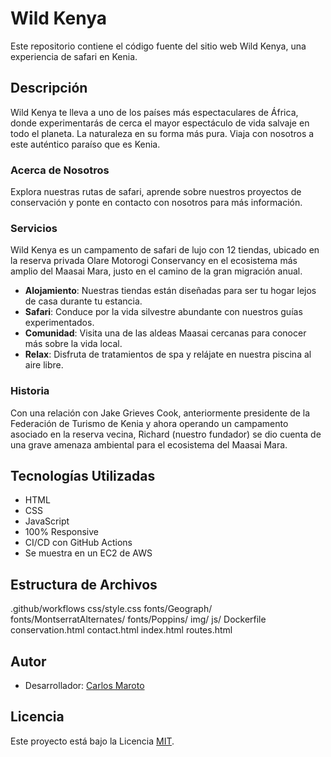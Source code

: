 # Wild Kenya

Este repositorio contiene el código fuente del sitio web Wild Kenya, una experiencia de safari en Kenia.

## Descripción

Wild Kenya te lleva a uno de los países más espectaculares de África, donde experimentarás de cerca el mayor espectáculo de vida salvaje en todo el planeta. La naturaleza en su forma más pura. Viaja con nosotros a este auténtico paraíso que es Kenia.

### Acerca de Nosotros

Explora nuestras rutas de safari, aprende sobre nuestros proyectos de conservación y ponte en contacto con nosotros para más información.

### Servicios

Wild Kenya es un campamento de safari de lujo con 12 tiendas, ubicado en la reserva privada Olare Motorogi Conservancy en el ecosistema más amplio del Maasai Mara, justo en el camino de la gran migración anual.

- **Alojamiento**: Nuestras tiendas están diseñadas para ser tu hogar lejos de casa durante tu estancia.
- **Safari**: Conduce por la vida silvestre abundante con nuestros guías experimentados.
- **Comunidad**: Visita una de las aldeas Maasai cercanas para conocer más sobre la vida local.
- **Relax**: Disfruta de tratamientos de spa y relájate en nuestra piscina al aire libre.

### Historia

Con una relación con Jake Grieves Cook, anteriormente presidente de la Federación de Turismo de Kenia y ahora operando un campamento asociado en la reserva vecina, Richard (nuestro fundador) se dio cuenta de una grave amenaza ambiental para el ecosistema del Maasai Mara.

## Tecnologías Utilizadas

- HTML
- CSS
- JavaScript
- 100% Responsive
- CI/CD con GitHub Actions
- Se muestra en un EC2 de AWS

## Estructura de Archivos

.github/workflows
css/style.css
fonts/Geograph/
fonts/MontserratAlternates/
fonts/Poppins/
img/
js/
Dockerfile
conservation.html
contact.html
index.html
routes.html

## Autor

- Desarrollador: [Carlos Maroto](https://github.com/carlosmaroto-daweb)

## Licencia

Este proyecto está bajo la Licencia [MIT](LICENSE).
